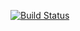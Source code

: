 [![Build Status](https://travis-ci.org/SimonRussia/bst.svg?branch=master)](https://travis-ci.org/SimonRussia/bst)
